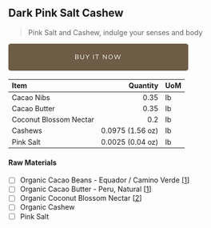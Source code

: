 
## Dark Pink Salt Cashew
> Pink Salt and Cashew, indulge your senses and body

[![Buy Now](/assets/images/buy-now.png "Buy Now")](https://shop.osocra.com/collections/bars/products/21110108)

| Item | Quantity | UoM  |
| :---     | ---:    | :--- |
| Cacao Nibs  | 0.35    | lb    |
| Cacao Butter   | 0.35    | lb    |
| Coconut Blossom Nectar    | 0.2      | lb      |
| Cashews   | 0.0975 (1.56 oz)    | lb      |
| Pink Salt    | 0.0025 (0.04 oz)    | lb      |

#### Raw Materials
- [ ] Organic Cacao Beans -  Equador / Camino Verde [[1](/vendors)]
- [ ] Organic Cacao Butter - Peru, Natural [[1](/vendors)]
- [ ] Organic Coconut Blossom Nectar [[2](/vendors)]
- [ ] Organic Cashew
- [ ] Pink Salt
